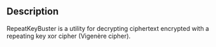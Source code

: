 ## Description
RepeatKeyBuster is a utility for decrypting ciphertext encrypted with a repeating key xor cipher (Vigenère cipher).
